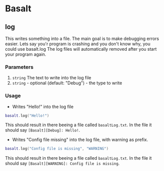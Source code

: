 # Basalt

## log

This writes something into a file. The main goal is to make debugging errors easier. Lets say you'r program is crashing and you don't know why, you could use basalt.log The log files will automatically removed after you start your program again.

### Parameters

1. `string` The text to write into the log file
2. `string` - optional (default: "Debug") - the type to write

### Usage

* Writes "Hello!" into the log file

```lua
basalt.log("Hello!")
```

This should result in there beeing a file called `basaltLog.txt`. In the file it should say `[Basalt][Debug]: Hello!`.

* Writes "Config file missing" into the log file, with warning as prefix.

```lua
basalt.log("Config file is missing", "WARNING")
```

This should result in there beeing a file called `basaltLog.txt`. In the file it should say `[Basalt][WARNING]: Config file is missing`.
